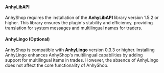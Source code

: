 #### AnhyLibAPI

AnhyShop requires the installation of the **AnhyLibAPI** library version 1.5.2 or higher. This library ensures the plugin's stability and efficiency, providing translation for system messages and multilingual names for traders.

#### AnhyLingo (Optional)

AnhyShop is compatible with **AnhyLingo** version 0.3.3 or higher. Installing AnhyLingo enhances AnhyShop's multilingual capabilities by adding support for multilingual items in trades. However, the absence of AnhyLingo does not affect the core functionality of AnhyShop.